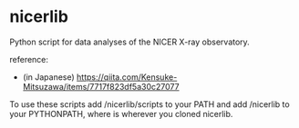 # nicerlib
Python script for data analyses of the NICER X-ray observatory.

reference:
- (in Japanese) https://qiita.com/Kensuke-Mitsuzawa/items/7717f823df5a30c27077 

To use these scripts add <basedir>/nicerlib/scripts to your PATH and add <basedir>/nicerlib to your PYTHONPATH, where <basedir> is wherever you cloned nicerlib.